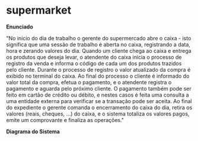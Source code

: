 # supermarket

**Enunciado**

"No início do dia de trabalho o gerente do supermercado abre o caixa - isto significa que uma sessão de trabalho é aberta no caixa, registrando a data, hora e zerando valores do dia. Quando um cliente chega ao caixa e entrega os produtos que deseja levar, o atendente do caixa inicia o processo de registro da venda e informa o código de cada um dos produtos trazidos pelo cliente. Durante o processo de registro o valor atualizado da compra é exibido no terminal do caixa. Ao final do processo o cliente é informado do valor total da compra, efetua o pagamento, e o atendente registra o pagamento e aguarda pelo próximo cliente. O pagamento também pode ser feito em cartão de crédito ou débito, e nestes casos é feita uma consulta a uma entidade externa para verificar se a transação pode ser aceita. Ao final do expediente o gerente comanda o encerramento do caixa do dia, retira os valores (reais, cheques, ...) do caixa, e o sistema totaliza os valores pagos, emite um comprovante e finaliza as operações."

**Diagrama do Sistema**
